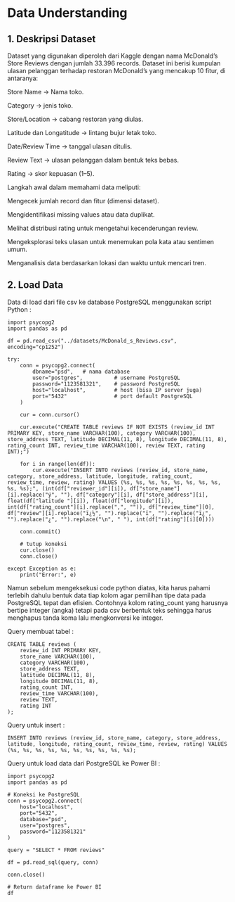 # Data Understanding

## 1. Deskripsi Dataset

Dataset yang digunakan diperoleh dari Kaggle dengan nama McDonald’s Store Reviews dengan jumlah 33.396 records. Dataset ini berisi kumpulan ulasan pelanggan terhadap restoran McDonald’s yang mencakup 10 fitur, di antaranya:

Store Name → Nama toko.

Category → jenis toko.

Store/Location → cabang restoran yang diulas.

Latitude dan Longatitude → lintang bujur letak toko.

Date/Review Time → tanggal ulasan ditulis.

Review Text → ulasan pelanggan dalam bentuk teks bebas.

Rating → skor kepuasan (1–5).


Langkah awal dalam memahami data meliputi:

Mengecek jumlah record dan fitur (dimensi dataset).

Mengidentifikasi missing values atau data duplikat.

Melihat distribusi rating untuk mengetahui kecenderungan review.

Mengeksplorasi teks ulasan untuk menemukan pola kata atau sentimen umum.

Menganalisis data berdasarkan lokasi dan waktu untuk mencari tren.


## 2. Load Data

Data di load dari file csv ke database PostgreSQL menggunakan script Python :

```{code}
import psycopg2
import pandas as pd

df = pd.read_csv("../datasets/McDonald_s_Reviews.csv", encoding="cp1252")

try:
    conn = psycopg2.connect(
        dbname="psd",   # nama database
        user="postgres",          # username PostgreSQL
        password="1123581321",    # password PostgreSQL
        host="localhost",         # host (bisa IP server juga)
        port="5432"               # port default PostgreSQL
    )

    cur = conn.cursor()

    cur.execute("CREATE TABLE reviews IF NOT EXISTS (review_id INT PRIMARY KEY, store_name VARCHAR(100), category VARCHAR(100), store_address TEXT, latitude DECIMAL(11, 8), longitude DECIMAL(11, 8), rating_count INT, review_time VARCHAR(100), review TEXT, rating INT);")

    for i in range(len(df)):
        cur.execute("INSERT INTO reviews (review_id, store_name, category, store_address, latitude, longitude, rating_count, review_time, review, rating) VALUES (%s, %s, %s, %s, %s, %s, %s, %s, %s, %s);", (int(df["reviewer_id"][i]), df["store_name"][i].replace("ý", ""), df["category"][i], df["store_address"][i], float(df["latitude "][i]), float(df["longitude"][i]), int(df["rating_count"][i].replace(",", "")), df["review_time"][0], df["review"][i].replace("ï¿½", "").replace("ï", "").replace("ï¿", "").replace("¿", "").replace("\n", " "), int(df["rating"][i][0])))
    
    conn.commit()

    # tutup koneksi
    cur.close()
    conn.close()

except Exception as e:
    print("Error:", e)
```

Namun sebelum mengeksekusi code python diatas, kita harus pahami terlebih dahulu bentuk data tiap kolom agar pemilihan tipe data pada PostgreSQL tepat dan efisien. Contohnya kolom rating_count yang harusnya bertipe integer (angka) tetapi pada csv berbentuk teks sehingga harus menghapus tanda koma lalu mengkonversi ke integer.

Query membuat tabel :

```{code}
CREATE TABLE reviews (
    review_id INT PRIMARY KEY,
    store_name VARCHAR(100),
    category VARCHAR(100),
    store_address TEXT,
    latitude DECIMAL(11, 8),
    longitude DECIMAL(11, 8),
    rating_count INT,
    review_time VARCHAR(100),
    review TEXT,
    rating INT
);
```

Query untuk insert :

```{code}
INSERT INTO reviews (review_id, store_name, category, store_address, latitude, longitude, rating_count, review_time, review, rating) VALUES (%s, %s, %s, %s, %s, %s, %s, %s, %s, %s);
```

Query untuk load data dari PostgreSQL ke Power BI :

```{code}
import psycopg2
import pandas as pd

# Koneksi ke PostgreSQL
conn = psycopg2.connect(
    host="localhost",
    port="5432",
    database="psd",
    user="postgres",
    password="1123581321"
)

query = "SELECT * FROM reviews"

df = pd.read_sql(query, conn)

conn.close()

# Return dataframe ke Power BI
df

```